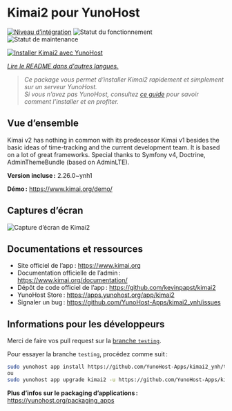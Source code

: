 <!--
Nota bene : ce README est automatiquement généré par <https://github.com/YunoHost/apps/tree/master/tools/readme_generator>
Il NE doit PAS être modifié à la main.
-->

# Kimai2 pour YunoHost

[![Niveau d’intégration](https://apps.yunohost.org/badge/integration/kimai2)](https://ci-apps.yunohost.org/ci/apps/kimai2/)
![Statut du fonctionnement](https://apps.yunohost.org/badge/state/kimai2)
![Statut de maintenance](https://apps.yunohost.org/badge/maintained/kimai2)

[![Installer Kimai2 avec YunoHost](https://install-app.yunohost.org/install-with-yunohost.svg)](https://install-app.yunohost.org/?app=kimai2)

*[Lire le README dans d'autres langues.](./ALL_README.md)*

> *Ce package vous permet d’installer Kimai2 rapidement et simplement sur un serveur YunoHost.*  
> *Si vous n’avez pas YunoHost, consultez [ce guide](https://yunohost.org/install) pour savoir comment l’installer et en profiter.*

## Vue d’ensemble

Kimai v2 has nothing in common with its predecessor Kimai v1 besides the basic ideas of time-tracking and the current development team. It is based on a lot of great frameworks. Special thanks to Symfony v4, Doctrine, AdminThemeBundle (based on AdminLTE).


**Version incluse :** 2.26.0~ynh1

**Démo :** <https://www.kimai.org/demo/>

## Captures d’écran

![Capture d’écran de Kimai2](./doc/screenshots/screenshot1.png)

## Documentations et ressources

- Site officiel de l’app : <https://www.kimai.org>
- Documentation officielle de l’admin : <https://www.kimai.org/documentation/>
- Dépôt de code officiel de l’app : <https://github.com/kevinpapst/kimai2>
- YunoHost Store : <https://apps.yunohost.org/app/kimai2>
- Signaler un bug : <https://github.com/YunoHost-Apps/kimai2_ynh/issues>

## Informations pour les développeurs

Merci de faire vos pull request sur la [branche `testing`](https://github.com/YunoHost-Apps/kimai2_ynh/tree/testing).

Pour essayer la branche `testing`, procédez comme suit :

```bash
sudo yunohost app install https://github.com/YunoHost-Apps/kimai2_ynh/tree/testing --debug
ou
sudo yunohost app upgrade kimai2 -u https://github.com/YunoHost-Apps/kimai2_ynh/tree/testing --debug
```

**Plus d’infos sur le packaging d’applications :** <https://yunohost.org/packaging_apps>
